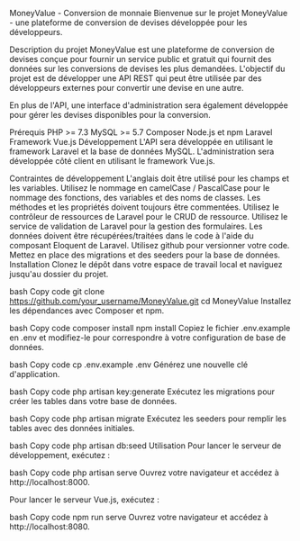 MoneyValue - Conversion de monnaie
Bienvenue sur le projet MoneyValue - une plateforme de conversion de devises développée pour les développeurs.

Description du projet
MoneyValue est une plateforme de conversion de devises conçue pour fournir un service public et gratuit qui fournit des données sur les conversions de devises les plus demandées. L'objectif du projet est de développer une API REST qui peut être utilisée par des développeurs externes pour convertir une devise en une autre.

En plus de l'API, une interface d'administration sera également développée pour gérer les devises disponibles pour la conversion.

Prérequis
PHP >= 7.3
MySQL >= 5.7
Composer
Node.js et npm
Laravel Framework
Vue.js
Développement
L'API sera développée en utilisant le framework Laravel et la base de données MySQL. L'administration sera développée côté client en utilisant le framework Vue.js.

Contraintes de développement
L'anglais doit être utilisé pour les champs et les variables.
Utilisez le nommage en camelCase / PascalCase pour le nommage des fonctions, des variables et des noms de classes.
Les méthodes et les propriétés doivent toujours être commentées.
Utilisez le contrôleur de ressources de Laravel pour le CRUD de ressource.
Utilisez le service de validation de Laravel pour la gestion des formulaires.
Les données doivent être récupérées/traitées dans le code à l'aide du composant Eloquent de Laravel.
Utilisez github pour versionner votre code.
Mettez en place des migrations et des seeders pour la base de données.
Installation
Clonez le dépôt dans votre espace de travail local et naviguez jusqu'au dossier du projet.

bash
Copy code
git clone https://github.com/your_username/MoneyValue.git
cd MoneyValue
Installez les dépendances avec Composer et npm.

bash
Copy code
composer install
npm install
Copiez le fichier .env.example en .env et modifiez-le pour correspondre à votre configuration de base de données.

bash
Copy code
cp .env.example .env
Générez une nouvelle clé d'application.

bash
Copy code
php artisan key:generate
Exécutez les migrations pour créer les tables dans votre base de données.

bash
Copy code
php artisan migrate
Exécutez les seeders pour remplir les tables avec des données initiales.

bash
Copy code
php artisan db:seed
Utilisation
Pour lancer le serveur de développement, exécutez :

bash
Copy code
php artisan serve
Ouvrez votre navigateur et accédez à http://localhost:8000.

Pour lancer le serveur Vue.js, exécutez :

bash
Copy code
npm run serve
Ouvrez votre navigateur et accédez à http://localhost:8080.